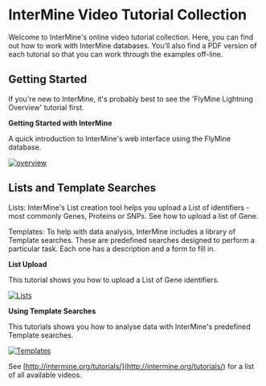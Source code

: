 # InterMine Video Tutorial Collection

Welcome to InterMine's online video tutorial collection. Here, you can find out how to work with InterMine databases. You'll also find a PDF version of each tutorial so that you can work through the examples off-line.

## Getting Started

If you're new to InterMine, it's probably best to see the 'FlyMine Lightning Overview' tutorial first.

**Getting Started with InterMine**

A quick introduction to InterMine's web interface using the FlyMine database.

[![overview](http://content.screencast.com/users/InterMine/folders/InterMine/media/e8e3b7e6-b303-408d-bef3-f2cbb4ba722b/FirstFrame.jpg)](http://www.screencast.com/t/MI7fhHJFV)

## Lists and Template Searches

Lists: InterMine's List creation tool helps you upload a List of identifiers - most commonly Genes, Proteins or SNPs. See how to upload a list of Gene.

Templates: To help with data analysis, InterMine includes a library of Template searches. These are predefined searches designed to perform a particular task. Each one has a description and a form to fill in.

**List Upload**

This tutorial shows you how to upload a List of Gene identifiers.

[![Lists](http://content.screencast.com/users/InterMine/folders/InterMine/media/2589ee8a-4e88-4179-a30e-42cad94df30c/FirstFrame.jpg)](http://www.screencast.com/t/vqFJaghZPdmY)

**Using Template Searches**

This tutorials shows you how to analyse data with InterMine's predefined Template searches.

[![Templates](http://content.screencast.com/users/InterMine/folders/InterMine/media/277fe169-8008-4990-8330-f422c65d31d9/FirstFrame.jpg)](http://www.screencast.com/t/qjuoxo0QhWW)

See [http://intermine.org/tutorials/](http://intermine.org/tutorials/) for a list of all available videos.

